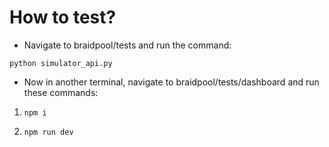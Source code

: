 # How to test?

- Navigate to braidpool/tests and run the command:

```
python simulator_api.py
```

- Now in another terminal, navigate to braidpool/tests/dashboard and run these commands:

1. ```
   npm i
   ```

2. ```
   npm run dev
   ```
